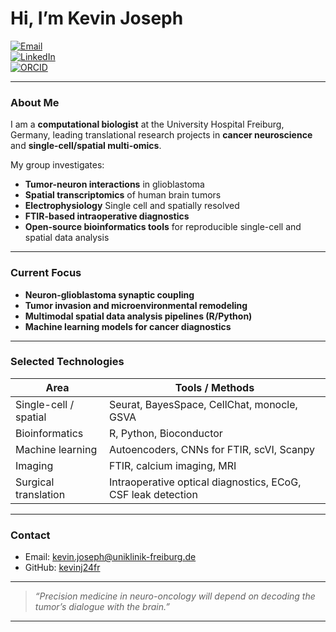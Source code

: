 # Hi, I’m Kevin Joseph

[![Email](https://img.shields.io/badge/Email-kevin.joseph@uniklinik--freiburg.de-blue?logo=gmail)](mailto:kevin.joseph@uniklinik-freiburg.de)  
[![LinkedIn](https://img.shields.io/badge/LinkedIn-Kevin%20Joseph-blue?logo=linkedin)](https://www.linkedin.com/in/your-profile-link)  
[![ORCID](https://img.shields.io/badge/ORCID-0000--0000--0000--0000-a6ce39?logo=orcid)](https://orcid.org/0000-0001-6317-8736)

---

### About Me

I am a **computational biologist** at the University Hospital Freiburg, Germany, leading translational research projects in **cancer neuroscience** and **single-cell/spatial multi-omics**.

My group investigates:
- **Tumor-neuron interactions** in glioblastoma  
- **Spatial transcriptomics** of human brain tumors  
- **Electrophysiology** Single cell and spatially resolved  
- **FTIR-based intraoperative diagnostics**  
- **Open-source bioinformatics tools** for reproducible single-cell and spatial data analysis

---

### Current Focus

- **Neuron-glioblastoma synaptic coupling**  
- **Tumor invasion and microenvironmental remodeling**  
- **Multimodal spatial data analysis pipelines (R/Python)**  
- **Machine learning models for cancer diagnostics**

---

### Selected Technologies

| Area               | Tools / Methods |
|--------------------|-----------------|
| Single-cell / spatial | Seurat, BayesSpace, CellChat, monocle, GSVA |
| Bioinformatics     | R, Python, Bioconductor |
| Machine learning   | Autoencoders, CNNs for FTIR, scVI, Scanpy |
| Imaging            | FTIR, calcium imaging, MRI |
| Surgical translation | Intraoperative optical diagnostics, ECoG, CSF leak detection |

---

### Contact

- Email: [kevin.joseph@uniklinik-freiburg.de](mailto:kevin.joseph@uniklinik-freiburg.de)  
- GitHub: [kevinj24fr](https://github.com/kevinj24fr)

---

> *“Precision medicine in neuro-oncology will depend on decoding the tumor’s dialogue with the brain.”*

---
